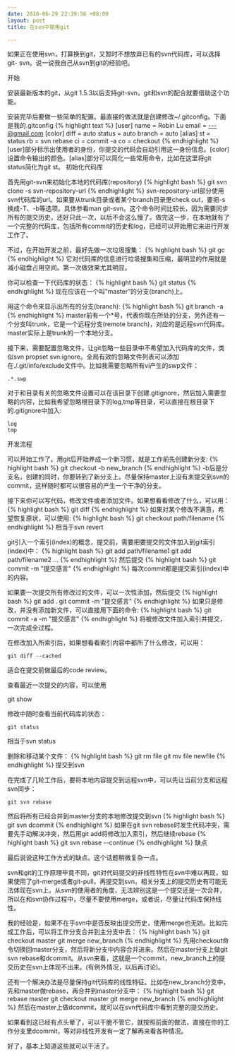 ```yaml
--- 
date: 2010-06-29 22:39:56 +08:00
layout: post
title: 在svn中使用git

---
```

如果正在使用svn，打算换到git，又暂时不想放弃已有的svn代码库，可以选择git- svn。说一说我自己从svn到git的经验吧。

开始

安装最新版本的git，从git 1.5.3以后支持git-svn，git和svn的配合就要借助这个功能。

安装完毕后要做一些简单的配置。最直接的做法就是创建修改~/.gitconfig。下面是我的.gitconfig
{% highlight text %}
[user]
        name = Robin Lu
        email = ---@gmail.com
[color]
        diff = auto
        status = auto
        branch = auto
[alias]
  st = status
  rb = svn rebase
  ci = commit -a
  co = checkout
{% endhighlight %}
[user]部分标示出使用者的身份，你提交的代码会自动引用这一身份信息。[color]设置命令输出的颜色。[alias]部分可以简化一些常用命令，比如在这里将git status简化为git st。
初始化代码库

首先用git-svn来初始化本地的代码库(repository)
{% highlight bash %}
git svn clone -s svn-repository-url
{% endhighlight %}
svn-repository-url部分使用svn代码库的url。如果要从trunk目录或者某个branch目录里check out，要把-s换成-T、-b等选项。具体参看man git-svn。这个命令时间比较长，因为需要同步所有的提交历史，还好只此一次，以后不会这么慢了。做完这一步，在本地就有了一个完整的代码库，包括所有commit的历史和log，已经可以开始用它来进行开发工作了。

不过，在开始开发之前，最好先做一次垃圾搜集：
{% highlight bash %}
git gc
{% endhighlight %}
它对代码库的信息进行垃圾搜集和压缩，最明显的作用就是减小磁盘占用空间。第一次做效果尤其明显。

你可以检查一下代码库的状态：
{% highlight bash %}
git status
{% endhighlight %}
现在应该在一个叫”master”的分支(branch)上。

用这个命令来显示出所有的分支(branch):
{% highlight bash %}
git branch -a
{% endhighlight %}
master前有一个*号，代表你现在所处的分支，另外还有一个分支叫trunk，它是一个远程分支(remote branch)，对应的是远程svn代码库。master实际上是trunk的一个本地分支。

接下来，需要配置忽略文件，让git忽略一些目录中不希望加入代码库的文件，类似svn propset svn:ignore。全局有效的忽略文件列表可以添加在./.git/info/exclude文件中。比如我需要忽略所有vi产生的swp文件：

`.*.swp`

对于和目录有关的忽略文件设置可以在该目录下创建.gitignore，然后加入需要忽略的内容，比如我希望忽略根目录下的log,tmp等目录，可以直接在根目录下的.gitignore中加入:

    log
    tmp

开发流程

可以开始工作了。用git后开始养成一个新习惯，就是工作前先创建新分支:
{% highlight bash %}
git checkout -b new_branch
{% endhighlight %}
-b后是分支名，创建的同时，你要转到了新分支上。尽量保持master上没有未提交到svn的commit，这样随时都可以很容易的产生一个干净的分支。

接下来你可以写代码，修改文件或者添加文件。如果想看看修改了什么，可以用：
{% highlight bash %}
git diff
{% endhighlight %}
如果对某个修改不满意，希望恢复原状，可以使用:
{% highlight bash %}
git checkout path/filename
{% endhighlight %}
相当于svn revert

git引入一个索引(index)的概念，提交前，需要把要提交的文件加入到git索引(index)中：
{% highlight bash %}
git add path/filename1
git add path/filename2
...
{% endhighlight %}
然后提交
{% highlight bash %}
git commit -m "提交感言"
{% endhighlight %}
每次commit都是提交索引(index)中的内容。

如果要一次提交所有修改过的文件，可以一次性添加，然后提交
{% highlight bash %}
git add .
git commit -m "提交感言"
{% endhighlight %}
如果只是修改，并没有添加新文件，可以直接用下面的命令:
{% highlight bash %}
git commit -a -m "提交感言"
{% endhighlight %}
将被修改文件加入索引并提交，一次完成全过程。

在修改加入所索引后，如果想看看索引内容中都所了什么修改，可以用：

    git diff --cached

适合在提交前做最后的code review。

查看最近一次提交的内容，可以使用

git show

修改中随时查看当前代码库的状态：

    git status

相当于svn status

删除和移动某个文件：
{% highlight bash %}
git rm file
git mv file newfile
{% endhighlight %}
提交到svn

在完成了几轮工作后，要将本地内容提交到远程svn中，可以先让当前分支和远程svn同步：

    git svn rebase

然后将所有已经合并到master分支的本地修改提交到svn
{% highlight bash %}
git svn dcommit
{% endhighlight %}
如果在git svn rebase时发生代码冲突，需要先手动解决冲突，然后用git add将修改加入索引，然后继续rebase
{% highlight bash %}
git svn rebase --continue
{% endhighlight %}
缺点

最后说说这种工作方式的缺点。这个话题稍微复杂一点。

svn和git的工作原理毕竟不同，git对代码提交的非线性特性在svn中难以再现，如果使用了git-merge或者git-pull，再提交到svn，相关分支上的提交历史有可能无法体现在svn上。从svn的使用者的角度，无法辨别这是一个提交还是一次合并，所以在和svn协作过程中，尽量不要使用merge，或者说，尽量让代码库保持线性。

我的经验是，如果不在乎svn中是否反映出提交历史，使用merge也无妨。比如完成工作后，可以将工作分支合并到主分支中去：
{% highlight bash %}
git checkout master
git merge new_branch
{% endhighlight %}
先用checkout命令切换回master分支，然后将新分支中内容合并进来。然后在master分支上做git svn rebase和dcommit。从svn来看，这就是一个commit，new_branch上的提交历史在svn上体现不出来。(有例外情况，以后再讨论)。

还有一个解决办法是尽量保持git代码库的线性特征。比如在new_branch分支中，先和master做rebase，再合并到master分支中：
{% highlight bash %}
git rebase master
git checkout master
git merge new_branch
{% endhighlight %}
然后在master上做dcommit，就可以在svn代码库中看到完整的提交历史。

如果看到这已经有点头晕了，可以干脆不管它，就按照前面的做法，直接在你的工作分支里dcommit，等对非线性开发有一定了解再来看各种情况。

好了，基本上知道这些就可以干活了。
